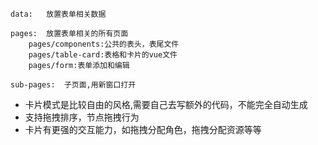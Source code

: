 
```vue
data:	放置表单相关数据

pages:	放置表单相关的所有页面
	pages/components:公共的表头，表尾文件
	pages/table-card:表格和卡片的vue文件
	pages/form:表单添加和编辑

sub-pages:	子页面,用新窗口打开
```


- 卡片模式是比较自由的风格,需要自己去写额外的代码，不能完全自动生成
- 支持拖拽排序，节点拖拽行为
- 卡片有更强的交互能力，如拖拽分配角色，拖拽分配资源等等

